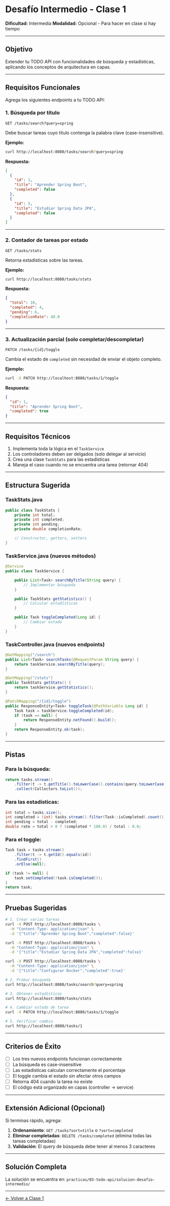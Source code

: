 # Desafío Intermedio - Clase 1

**Dificultad:** Intermedia
**Modalidad:** Opcional - Para hacer en clase si hay tiempo

---

## Objetivo

Extender tu TODO API con funcionalidades de búsqueda y estadísticas, aplicando los conceptos de arquitectura en capas.

---

## Requisitos Funcionales

Agrega los siguientes endpoints a tu TODO API:

### 1. Búsqueda por título

```
GET /tasks/search?query=spring
```

Debe buscar tareas cuyo título contenga la palabra clave (case-insensitive).

**Ejemplo:**
```bash
curl http://localhost:8080/tasks/search?query=spring
```

**Respuesta:**
```json
[
  {
    "id": 1,
    "title": "Aprender Spring Boot",
    "completed": false
  },
  {
    "id": 5,
    "title": "Estudiar Spring Data JPA",
    "completed": false
  }
]
```

---

### 2. Contador de tareas por estado

```
GET /tasks/stats
```

Retorna estadísticas sobre las tareas.

**Ejemplo:**
```bash
curl http://localhost:8080/tasks/stats
```

**Respuesta:**
```json
{
  "total": 10,
  "completed": 4,
  "pending": 6,
  "completionRate": 40.0
}
```

---

### 3. Actualización parcial (solo completar/descompletar)

```
PATCH /tasks/{id}/toggle
```

Cambia el estado de `completed` sin necesidad de enviar el objeto completo.

**Ejemplo:**
```bash
curl -X PATCH http://localhost:8080/tasks/1/toggle
```

**Respuesta:**
```json
{
  "id": 1,
  "title": "Aprender Spring Boot",
  "completed": true
}
```

---

## Requisitos Técnicos

1. Implementa toda la lógica en el `TaskService`
2. Los controladores deben ser delgados (solo delegar al servicio)
3. Crea una clase `TaskStats` para las estadísticas
4. Maneja el caso cuando no se encuentra una tarea (retornar 404)

---

## Estructura Sugerida

### TaskStats.java

```java
public class TaskStats {
    private int total;
    private int completed;
    private int pending;
    private double completionRate;

    // Constructor, getters, setters
}
```

### TaskService.java (nuevos métodos)

```java
@Service
public class TaskService {

    public List<Task> searchByTitle(String query) {
        // Implementar búsqueda
    }

    public TaskStats getStatistics() {
        // Calcular estadísticas
    }

    public Task toggleCompleted(Long id) {
        // Cambiar estado
    }
}
```

### TaskController.java (nuevos endpoints)

```java
@GetMapping("/search")
public List<Task> searchTasks(@RequestParam String query) {
    return taskService.searchByTitle(query);
}

@GetMapping("/stats")
public TaskStats getStats() {
    return taskService.getStatistics();
}

@PatchMapping("/{id}/toggle")
public ResponseEntity<Task> toggleTask(@PathVariable Long id) {
    Task task = taskService.toggleCompleted(id);
    if (task == null) {
        return ResponseEntity.notFound().build();
    }
    return ResponseEntity.ok(task);
}
```

---

## Pistas

### Para la búsqueda:

```java
return tasks.stream()
    .filter(t -> t.getTitle().toLowerCase().contains(query.toLowerCase()))
    .collect(Collectors.toList());
```

### Para las estadísticas:

```java
int total = tasks.size();
int completed = (int) tasks.stream().filter(Task::isCompleted).count();
int pending = total - completed;
double rate = total > 0 ? (completed * 100.0) / total : 0.0;
```

### Para el toggle:

```java
Task task = tasks.stream()
    .filter(t -> t.getId().equals(id))
    .findFirst()
    .orElse(null);

if (task != null) {
    task.setCompleted(!task.isCompleted());
}
return task;
```

---

## Pruebas Sugeridas

```bash
# 1. Crear varias tareas
curl -X POST http://localhost:8080/tasks \
  -H "Content-Type: application/json" \
  -d '{"title":"Aprender Spring Boot","completed":false}'

curl -X POST http://localhost:8080/tasks \
  -H "Content-Type: application/json" \
  -d '{"title":"Estudiar Spring Data JPA","completed":false}'

curl -X POST http://localhost:8080/tasks \
  -H "Content-Type: application/json" \
  -d '{"title":"Configurar Docker","completed":true}'

# 2. Probar búsqueda
curl http://localhost:8080/tasks/search?query=spring

# 3. Obtener estadísticas
curl http://localhost:8080/tasks/stats

# 4. Cambiar estado de tarea
curl -X PATCH http://localhost:8080/tasks/1/toggle

# 5. Verificar cambio
curl http://localhost:8080/tasks/1
```

---

## Criterios de Éxito

- [ ] Los tres nuevos endpoints funcionan correctamente
- [ ] La búsqueda es case-insensitive
- [ ] Las estadísticas calculan correctamente el porcentaje
- [ ] El toggle cambia el estado sin afectar otros campos
- [ ] Retorna 404 cuando la tarea no existe
- [ ] El código está organizado en capas (controller → service)

---

## Extensión Adicional (Opcional)

Si terminas rápido, agrega:

1. **Ordenamiento**: `GET /tasks?sort=title` o `?sort=completed`
2. **Eliminar completadas**: `DELETE /tasks/completed` (elimina todas las tareas completadas)
3. **Validación**: El query de búsqueda debe tener al menos 3 caracteres

---

## Solución Completa

La solución se encuentra en: `practicas/03-todo-api/solucion-desafio-intermedio/`

---

[← Volver a Clase 1](../README.md)
